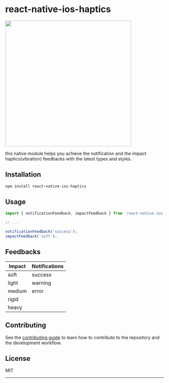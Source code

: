 # react-native-ios-haptics

<img src="https://user-images.githubusercontent.com/59441376/199842774-c1f758d8-b298-4764-bbaa-908d3e4bc9d2.png" width="400px" />

this native module helps you achieve the notification and the impact haptics(vibration) feedbacks with the latest types and styles.

## Installation

```sh
npm install react-native-ios-haptics
```

## Usage

```js
import { notificationFeedback, impactFeedback } from 'react-native-ios-haptics';

// ...

notificationFeedback('success');
impactFeedback('soft');
```

## Feedbacks

| Impact        | Notifications |
| ------------- | ------------- |
| soft          | success       |
| light         | warning       |
| medium        | error         |
| rigid         |               |
| heavy         |               |               

## Contributing

See the [contributing guide](CONTRIBUTING.md) to learn how to contribute to the repository and the development workflow.

## License

MIT

---
